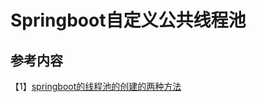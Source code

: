 # Springboot自定义公共线程池



## 参考内容

【1】[springboot的线程池的创建的两种方法](https://blog.csdn.net/qq_34204599/article/details/106013204)